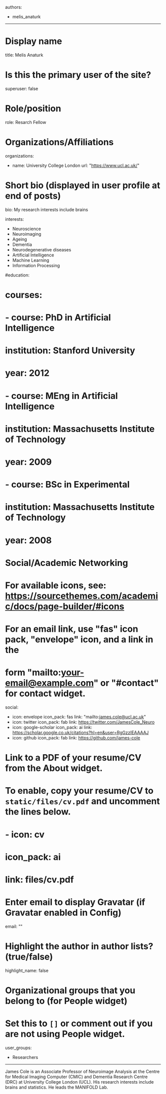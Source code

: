 authors:
- melis_anaturk
  
---
# Display name
title: Melis Anaturk

# Is this the primary user of the site?
superuser: false

# Role/position
role: Resarch Fellow

# Organizations/Affiliations
organizations:
- name: University College London
  url: "https://www.ucl.ac.uk/"

# Short bio (displayed in user profile at end of posts)
bio: My research interests include brains

interests:
- Neuroscience
- Neuroimaging
- Ageing
- Dementia
- Neurodegenerative diseases
- Artificial Intelligence
- Machine Learning
- Information Processing

#education:
#  courses:
#  - course: PhD in Artificial Intelligence
 #   institution: Stanford University
 #  year: 2012
 #  - course: MEng in Artificial Intelligence
 #  institution: Massachusetts Institute of Technology
 #   year: 2009
 # - course: BSc in Experimental 
 #  institution: Massachusetts Institute of Technology
 #  year: 2008

# Social/Academic Networking
# For available icons, see: https://sourcethemes.com/academic/docs/page-builder/#icons
#   For an email link, use "fas" icon pack, "envelope" icon, and a link in the
#   form "mailto:your-email@example.com" or "#contact" for contact widget.
social:
- icon: envelope
  icon_pack: fas
  link: "mailto:james.cole@ucl.ac.uk"
- icon: twitter
  icon_pack: fab
  link: https://twitter.com/JamesCole_Neuro
- icon: google-scholar
  icon_pack: ai
  link: https://scholar.google.co.uk/citations?hl=en&user=RgGzzIEAAAAJ
- icon: github
  icon_pack: fab
  link: https://github.com/james-cole
# Link to a PDF of your resume/CV from the About widget.
# To enable, copy your resume/CV to `static/files/cv.pdf` and uncomment the lines below.
# - icon: cv
#   icon_pack: ai
#   link: files/cv.pdf

# Enter email to display Gravatar (if Gravatar enabled in Config)
email: ""

# Highlight the author in author lists? (true/false)
highlight_name: false

# Organizational groups that you belong to (for People widget)
#   Set this to `[]` or comment out if you are not using People widget.
user_groups:
- Researchers
---

James Cole is an Associate Professor of Neuroimage Analysis at the Centre for Medical Imaging Computer (CMIC) and Dementia Research Centre (DRC) at University College London (UCL). His research interests include brains and statistics. He leads the MANIFOLD Lab.

